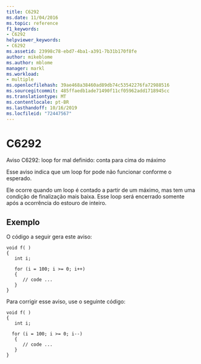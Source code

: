 ```yaml
---
title: C6292
ms.date: 11/04/2016
ms.topic: reference
f1_keywords:
- C6292
helpviewer_keywords:
- C6292
ms.assetid: 23998c78-ebd7-4ba1-a391-7b31b170f8fe
author: mikeblome
ms.author: mblome
manager: markl
ms.workload:
- multiple
ms.openlocfilehash: 39ae468a38460ad89db74c53542276fa72988516
ms.sourcegitcommit: 485ffaedb1ade71490f11cf05962add1718945cc
ms.translationtype: MT
ms.contentlocale: pt-BR
ms.lasthandoff: 10/16/2019
ms.locfileid: "72447567"
---
```

# <a name="c6292"></a>C6292
Aviso C6292: loop for mal definido: conta para cima do máximo

 Esse aviso indica que um loop for pode não funcionar conforme o esperado.

 Ele ocorre quando um loop é contado a partir de um máximo, mas tem uma condição de finalização mais baixa. Esse loop será encerrado somente após a ocorrência do estouro de inteiro.

## <a name="example"></a>Exemplo
 O código a seguir gera este aviso:

```
void f( )
{
   int i;

   for (i = 100; i >= 0; i++)
   {
      // code ...
   }
}
```

 Para corrigir esse aviso, use o seguinte código:

```
void f( )
{
   int i;

  for (i = 100; i >= 0; i--)
   {
      // code ...
   }
}
```
